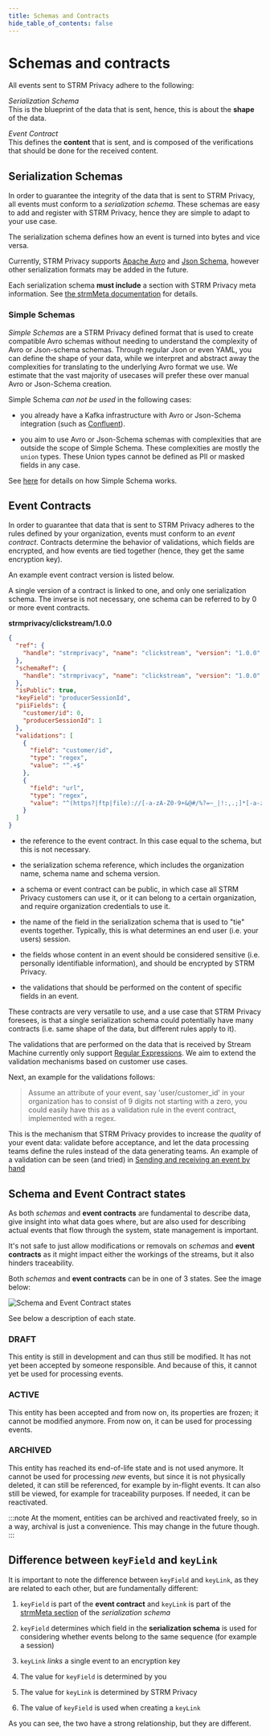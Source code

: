 ```yaml
---
title: Schemas and Contracts
hide_table_of_contents: false
---
```


# Schemas and contracts

All events sent to STRM Privacy adhere to the following:

*Serialization Schema*  
This is the blueprint of the data that is sent, hence, this is about the
**shape** of the data.

*Event Contract*  
This defines the **content** that is sent, and is composed of the
verifications that should be done for the received content.

## Serialization Schemas

In order to guarantee the integrity of the data that is sent to STRM
Privacy, all events must conform to a *serialization schema*. These
schemas are easy to add and register with STRM Privacy, hence they are
simple to adapt to your use case.

The serialization schema defines how an event is turned into bytes and
vice versa.

Currently, STRM Privacy supports [Apache Avro](http://avro.apache.org/)
and [Json Schema](https://json-schema.org/), however other serialization
formats may be added in the future.

Each serialization schema **must include** a section with STRM Privacy
meta information. See [the strmMeta documentation](strm-meta.md) for
details.

### Simple Schemas

*Simple Schemas* are a STRM Privacy defined format that is used to
create compatible Avro schemas without needing to understand the
complexity of Avro or Json-schema schemas. Through regular Json or even
YAML, you can define the shape of your data, while we interpret and
abstract away the complexities for translating to the underlying Avro
format we use. We estimate that the vast majority of usecases will
prefer these over manual Avro or Json-Schema creation.

Simple Schema *can not be used* in the following cases:

-   you already have a Kafka infrastructure with Avro or Json-Schema
    integration (such as [Confluent](https://confluent.io)).

-   you aim to use Avro or Json-Schema schemas with complexities that
    are outside the scope of Simple Schema. These complexities are
    mostly the `union` types. These Union types cannot be defined as PII
    or masked fields in any case.

See [here](simple-schemas.md) for details on how Simple Schema works.

## Event Contracts

In order to guarantee that data that is sent to STRM Privacy adheres to
the rules defined by your organization, events must conform to an *event
contract*. Contracts determine the behavior of validations, which fields
are encrypted, and how events are tied together (hence, they get the
same encryption key).

An example event contract version is listed below.

A single version of a contract is linked to one, and only one
serialization schema. The inverse is not necessary, one schema can be
referred to by 0 or more event contracts.

**strmprivacy/clickstream/1.0.0**

```json
{
  "ref": {  
    "handle": "strmprivacy", "name": "clickstream", "version": "1.0.0"
  },
  "schemaRef": { 
    "handle": "strmprivacy", "name": "clickstream", "version": "1.0.0"
  },
  "isPublic": true, 
  "keyField": "producerSessionId", 
  "piiFields": { 
    "customer/id": 0,
    "producerSessionId": 1
  },
  "validations": [ 
    {
      "field": "customer/id",
      "type": "regex",
      "value": "^.+$"
    },
    {
      "field": "url",
      "type": "regex",
      "value": "^(https?|ftp|file)://[-a-zA-Z0-9+&@#/%?=~_|!:,.;]*[-a-zA-Z0-9+&@#/%=~_|]"
    }
  ]
}
```

-   the reference to the event contract. In this case equal to the
    schema, but this is not necessary.

-   the serialization schema reference, which includes the organization
    name, schema name and schema version.

-   a schema or event contract can be public, in which case all STRM
    Privacy customers can use it, or it can belong to a certain
    organization, and require organization credentials to use it.

-   the name of the field in the serialization schema that is used to
    "tie" events together. Typically, this is what determines an end
    user (i.e. your users) session.

-   the fields whose content in an event should be considered sensitive
    (i.e. personally identifiable information), and should be encrypted
    by STRM Privacy.

-   the validations that should be performed on the content of specific
    fields in an event.

These contracts are very versatile to use, and a use case that STRM
Privacy foresees, is that a single serialization schema could
potentially have many contracts (i.e. same shape of the data, but
different rules apply to it).

The validations that are performed on the data that is received by
Stream Machine currently only support [Regular
Expressions](https://regex101.com/). We aim to extend the validation
mechanisms based on customer use cases.

Next, an example for the validations follows:

> Assume an attribute of your event, say 'user/customer_id' in your organization
> has to consist of 9 digits not starting with a zero, you could easily have
> this as a validation rule in the event contract, implemented with a regex.

This is the mechanism that STRM Privacy provides to increase the
*quality* of your event data: validate before acceptance, and let the
data processing teams define the rules instead of the data generating
teams. An example of a validation can be seen (and tried) in
[Sending and receiving an event by hand](/quickstart/streaming/sending-curl.md)

## Schema and Event Contract states
As both *schemas* and **event contracts** are fundamental to describe data, give insight into what data goes where,
but are also used for describing actual events that flow through the system, state management is important.

It's not safe to just allow modifications or removals on *schemas* and **event contracts** as it might impact either
the workings of the streams, but it also hinders traceability.

Both *schemas* and **event contracts** can be in one of 3 states. See the image below:

<img class="schema-event-contract-states" alt="Schema and Event Contract states" src="/img/entity_states.svg"/>

See below a description of each state.

### DRAFT
This entity is still in development and can thus still be modified.
It has not yet been accepted by someone responsible. And because of this, it cannot yet be used for processing events.

### ACTIVE
This entity has been accepted and from now on, its properties are frozen; it cannot be modified anymore.
From now on, it can be used for processing events.

### ARCHIVED
This entity has reached its end-of-life state and is not used anymore.
It cannot be used for processing *new* events, but since it is not physically deleted, it can still be referenced,
for example by in-flight events.
It can also still be viewed, for example for traceability purposes. If needed, it can be reactivated.

:::note
At the moment, entities can be archived and reactivated freely, so in a way, archival is just a convenience.
This may change in the future though.
:::

## Difference between `keyField` and `keyLink`

It is important to note the difference between `keyField` and `keyLink`,
as they are related to each other, but are fundamentally different:

1.  `keyField` is part of the **event contract** and `keyLink` is part
    of the [strmMeta section](strm-meta.md) of the *serialization
    schema*

2.  `keyField` determines which field in the **serialization schema** is
    used for considering whether events belong to the same sequence (for
    example a session)

3.  `keyLink` *links* a single event to an encryption key

4.  The value for `keyField` is determined by you

5.  The value for `keyLink` is determined by STRM Privacy

6.  The value of `keyField` is used when creating a `keyLink`

As you can see, the two have a strong relationship, but they are
different.
